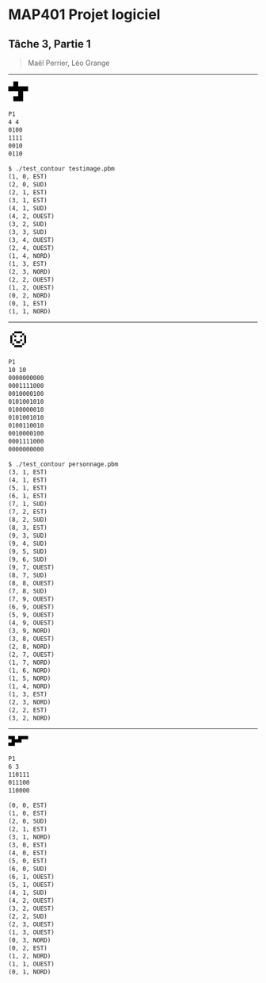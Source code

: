 # MAP401 Projet logiciel
## Tâche 3, Partie 1
> Maël Perrier, Léo Grange

***

![testimage](img_t3p1/testimage.png)
```pbm
P1
4 4
0100
1111
0010
0110
```
```
$ ./test_contour testimage.pbm
(1, 0, EST)
(2, 0, SUD)
(2, 1, EST)
(3, 1, EST)
(4, 1, SUD)
(4, 2, OUEST)
(3, 2, SUD)
(3, 3, SUD)
(3, 4, OUEST)
(2, 4, OUEST)
(1, 4, NORD)
(1, 3, EST)
(2, 3, NORD)
(2, 2, OUEST)
(1, 2, OUEST)
(0, 2, NORD)
(0, 1, EST)
(1, 1, NORD)
```

***

![personnage](img_t3p1/personnage.png)
```pbm
P1
10 10
0000000000
0001111000
0010000100
0101001010
0100000010
0101001010
0100110010
0010000100
0001111000
0000000000
```
```
$ ./test_contour personnage.pbm
(3, 1, EST)
(4, 1, EST)
(5, 1, EST)
(6, 1, EST)
(7, 1, SUD)
(7, 2, EST)
(8, 2, SUD)
(8, 3, EST)
(9, 3, SUD)
(9, 4, SUD)
(9, 5, SUD)
(9, 6, SUD)
(9, 7, OUEST)
(8, 7, SUD)
(8, 8, OUEST)
(7, 8, SUD)
(7, 9, OUEST)
(6, 9, OUEST)
(5, 9, OUEST)
(4, 9, OUEST)
(3, 9, NORD)
(3, 8, OUEST)
(2, 8, NORD)
(2, 7, OUEST)
(1, 7, NORD)
(1, 6, NORD)
(1, 5, NORD)
(1, 4, NORD)
(1, 3, EST)
(2, 3, NORD)
(2, 2, EST)
(3, 2, NORD)
```

***

![testimage2](img_t3p1/testimage2.png)
```pbm
P1
6 3
110111
011100
110000
```
```
(0, 0, EST)
(1, 0, EST)
(2, 0, SUD)
(2, 1, EST)
(3, 1, NORD)
(3, 0, EST)
(4, 0, EST)
(5, 0, EST)
(6, 0, SUD)
(6, 1, OUEST)
(5, 1, OUEST)
(4, 1, SUD)
(4, 2, OUEST)
(3, 2, OUEST)
(2, 2, SUD)
(2, 3, OUEST)
(1, 3, OUEST)
(0, 3, NORD)
(0, 2, EST)
(1, 2, NORD)
(1, 1, OUEST)
(0, 1, NORD)
```